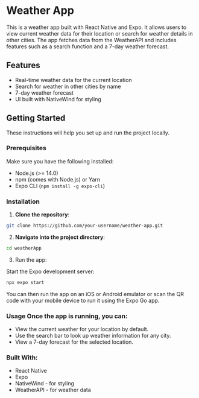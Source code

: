 # Weather App

This is a weather app built with React Native and Expo. It allows users to view current weather data for their location or search for weather details in other cities. The app fetches data from the WeatherAPI and includes features such as a search function and a 7-day weather forecast.

## Features

- Real-time weather data for the current location
- Search for weather in other cities by name
- 7-day weather forecast
- UI built with NativeWind for styling

## Getting Started

These instructions will help you set up and run the project locally.

### Prerequisites

Make sure you have the following installed:

- Node.js (>= 14.0)
- npm (comes with Node.js) or Yarn
- Expo CLI (`npm install -g expo-cli`)

### Installation

1. **Clone the repository**:

 ```bash
 git clone https://github.com/your-username/weather-app.git
 ```
   
2. **Navigate into the project directory**:

```bash
cd weatherApp
```

3. Run the app:

Start the Expo development server:

```bash
npx expo start
```

You can then run the app on an iOS or Android emulator or scan the QR code with your mobile device to run it using the Expo Go app.

### Usage Once the app is running, you can: 
- View the current weather for your location by default.
- Use the search bar to look up weather information for any city.
- View a 7-day forecast for the selected location.

### Built With:

- React Native
- Expo
- NativeWind - for styling
- WeatherAPI - for weather data

